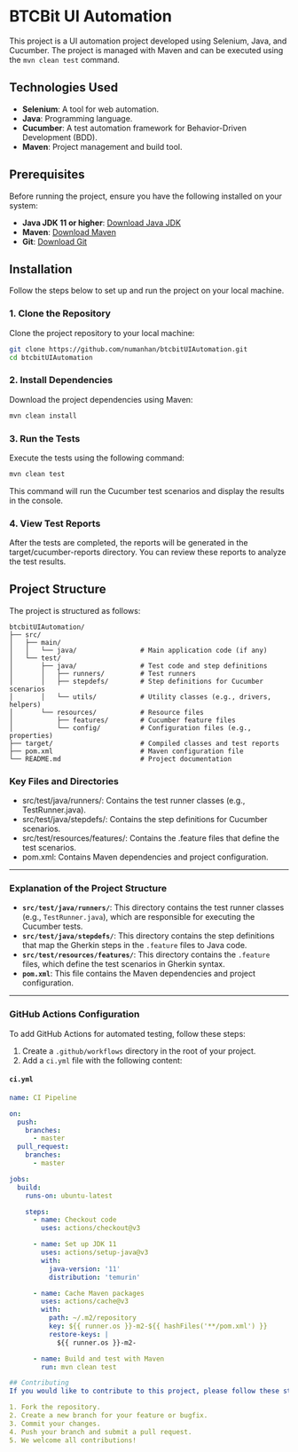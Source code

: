 # BTCBit UI Automation

This project is a UI automation project developed using Selenium, Java, and Cucumber. The project is managed with Maven and can be executed using the `mvn clean test` command.

## Technologies Used

- **Selenium**: A tool for web automation.
- **Java**: Programming language.
- **Cucumber**: A test automation framework for Behavior-Driven Development (BDD).
- **Maven**: Project management and build tool.

## Prerequisites

Before running the project, ensure you have the following installed on your system:

- **Java JDK 11 or higher**: [Download Java JDK](https://www.oracle.com/java/technologies/javase-jdk11-downloads.html)
- **Maven**: [Download Maven](https://maven.apache.org/download.cgi)
- **Git**: [Download Git](https://git-scm.com/downloads)

## Installation

Follow the steps below to set up and run the project on your local machine.

### 1. Clone the Repository

Clone the project repository to your local machine:

```bash
git clone https://github.com/numanhan/btcbitUIAutomation.git
cd btcbitUIAutomation
```
### 2. Install Dependencies 
Download the project dependencies using Maven:
```bash
mvn clean install
```
### 3. Run the Tests
Execute the tests using the following command:
```bash
mvn clean test
```
This command will run the Cucumber test scenarios and display the results in the console.

### 4. View Test Reports
After the tests are completed, the reports will be generated in the target/cucumber-reports directory. You can review these reports to analyze the test results.

## Project Structure
The project is structured as follows:
```
btcbitUIAutomation/
├── src/
│   ├── main/
│   │   └── java/                # Main application code (if any)
│   └── test/
│       ├── java/                # Test code and step definitions
│       │   ├── runners/         # Test runners
│       │   ├── stepdefs/        # Step definitions for Cucumber scenarios
│       │   └── utils/           # Utility classes (e.g., drivers, helpers)
│       └── resources/           # Resource files
│           ├── features/        # Cucumber feature files
│           └── config/          # Configuration files (e.g., properties)
├── target/                      # Compiled classes and test reports
├── pom.xml                      # Maven configuration file
└── README.md                    # Project documentation
```
### Key Files and Directories

- src/test/java/runners/: Contains the test runner classes (e.g., TestRunner.java).
- src/test/java/stepdefs/: Contains the step definitions for Cucumber scenarios.
- src/test/resources/features/: Contains the .feature files that define the test scenarios.
- pom.xml: Contains Maven dependencies and project configuration.


---

### Explanation of the Project Structure

- **`src/test/java/runners/`**: This directory contains the test runner classes (e.g., `TestRunner.java`), which are responsible for executing the Cucumber tests.
- **`src/test/java/stepdefs/`**: This directory contains the step definitions that map the Gherkin steps in the `.feature` files to Java code.
- **`src/test/resources/features/`**: This directory contains the `.feature` files, which define the test scenarios in Gherkin syntax.
- **`pom.xml`**: This file contains the Maven dependencies and project configuration.

---

### GitHub Actions Configuration

To add GitHub Actions for automated testing, follow these steps:

1. Create a `.github/workflows` directory in the root of your project.
2. Add a `ci.yml` file with the following content:

#### `ci.yml`

```yaml
name: CI Pipeline

on:
  push:
    branches:
      - master
  pull_request:
    branches:
      - master

jobs:
  build:
    runs-on: ubuntu-latest

    steps:
      - name: Checkout code
        uses: actions/checkout@v3

      - name: Set up JDK 11
        uses: actions/setup-java@v3
        with:
          java-version: '11'
          distribution: 'temurin'

      - name: Cache Maven packages
        uses: actions/cache@v3
        with:
          path: ~/.m2/repository
          key: ${{ runner.os }}-m2-${{ hashFiles('**/pom.xml') }}
          restore-keys: |
            ${{ runner.os }}-m2-

      - name: Build and test with Maven
        run: mvn clean test

## Contributing
If you would like to contribute to this project, please follow these steps:

1. Fork the repository.
2. Create a new branch for your feature or bugfix.
3. Commit your changes.
4. Push your branch and submit a pull request.
5. We welcome all contributions!
